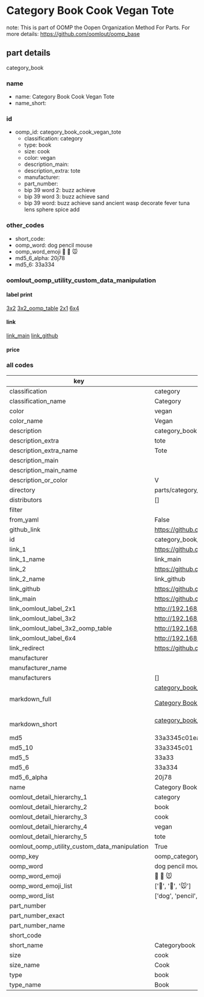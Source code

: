 # Category Book Cook Vegan Tote  

note: This is part of OOMP the Oopen Organization Method For Parts. For more details: https://github.com/oomlout/oomp_base

##  part details
  



category_book



### name
* name: Category Book Cook Vegan Tote
* name_short: 
### id
* oomp_id: category_book_cook_vegan_tote
  * classification: category
  * type: book
  * size: cook
  * color: vegan
  * description_main: 
  * description_extra: tote
  * manufacturer: 
  * part_number: 
  * bip 39 word 2: buzz achieve
  * bip 39 word 3: buzz achieve sand
  * bip 39 word: buzz achieve sand ancient wasp decorate fever tuna lens sphere spice add

### other_codes
* short_code: 
* oomp_word: dog pencil mouse
* oomp_word_emoji :dog: :pencil: :mouse:
* md5_6_alpha: 20j78
* md5_6: 33a334






### oomlout_oomp_utility_custom_data_manipulation
#### label print
[3x2](http://192.168.1.245:1112/?label=oomp%2020j78)
[3x2_oomp_table](http://192.168.1.108:1112/?label=oomp%2020j78)
[2x1](http://192.168.1.242:1112/?label=oomp%2020j78)
[6x4](http://192.168.1.55:1112/?label=oomp%2020j78)    

#### link

[link_main](https://github.com/oomlout/oomlout_oomp_version_1_messy/tree/main/parts/category_book_cook_vegan_tote) [link_github](https://github.com/oomlout/oomlout_oomp_version_1_messy/tree/main/parts/category_book_cook_vegan_tote)                             

#### price







### all codes 
| key | value |  
| --- | --- |  
| classification | category |  
| classification_name | Category |  
| color | vegan |  
| color_name | Vegan |  
| description | category_book |  
| description_extra | tote |  
| description_extra_name | Tote |  
| description_main |  |  
| description_main_name |  |  
| description_or_color | V  |  
| directory | parts/category_book_cook_vegan_tote |  
| distributors | [] |  
| filter |  |  
| from_yaml | False |  
| github_link | https://github.com/oomlout/oomlout_oomp_part_src/tree/main/parts/category_book_cook_vegan_tote |  
| id | category_book_cook_vegan_tote |  
| link_1 | https://github.com/oomlout/oomlout_oomp_version_1_messy/tree/main/parts/category_book_cook_vegan_tote |  
| link_1_name | link_main |  
| link_2 | https://github.com/oomlout/oomlout_oomp_version_1_messy/tree/main/parts/category_book_cook_vegan_tote |  
| link_2_name | link_github |  
| link_github | https://github.com/oomlout/oomlout_oomp_version_1_messy/tree/main/parts/category_book_cook_vegan_tote |  
| link_main | https://github.com/oomlout/oomlout_oomp_version_1_messy/tree/main/parts/category_book_cook_vegan_tote |  
| link_oomlout_label_2x1 | http://192.168.1.242:1112/?label=oomp%2020j78 |  
| link_oomlout_label_3x2 | http://192.168.1.245:1112/?label=oomp%2020j78 |  
| link_oomlout_label_3x2_oomp_table | http://192.168.1.108:1112/?label=oomp%2020j78 |  
| link_oomlout_label_6x4 | http://192.168.1.55:1112/?label=oomp%2020j78 |  
| link_redirect | https://github.com/oomlout/oomlout_oomp_version_1_messy/tree/main/parts/category_book_cook_vegan_tote |  
| manufacturer |  |  
| manufacturer_name |  |  
| manufacturers | [] |  
| markdown_full | [category_book_cook_vegan_tote](none)<br>[](none)<br>[Category Book Cook Vegan Tote](none)<br><br> |  
| markdown_short | [category_book_cook_vegan_tote](none)<br><br> |  
| md5 | 33a3345c01ea6aace47bc0897e4070fc |  
| md5_10 | 33a3345c01 |  
| md5_5 | 33a33 |  
| md5_6 | 33a334 |  
| md5_6_alpha | 20j78 |  
| name | Category Book Cook Vegan Tote |  
| oomlout_detail_hierarchy_1 | category |  
| oomlout_detail_hierarchy_2 | book |  
| oomlout_detail_hierarchy_3 | cook |  
| oomlout_detail_hierarchy_4 | vegan |  
| oomlout_detail_hierarchy_5 | tote |  
| oomlout_oomp_utility_custom_data_manipulation | True |  
| oomp_key | oomp_category_book_cook_vegan_tote |  
| oomp_word | dog pencil mouse |  
| oomp_word_emoji | :dog: :pencil: :mouse: |  
| oomp_word_emoji_list | [':dog:', ':pencil:', ':mouse:'] |  
| oomp_word_list | ['dog', 'pencil', 'mouse'] |  
| part_number |  |  
| part_number_exact |  |  
| part_number_name |  |  
| short_code |  |  
| short_name | Categorybook |  
| size | cook |  
| size_name | Cook |  
| type | book |  
| type_name | Book |  
